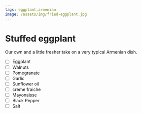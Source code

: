 ```yaml
---
tags: eggplant,armenian
image: /assets/img/fried-eggplant.jpg
---
```


# Stuffed eggplant

Our own and a little fresher take on a very typical Armenian dish.

- [ ] Eggplant
- [ ] Walnuts
- [ ] Pomegranate
- [ ] Garlic
- [ ] Sunflower oil
- [ ] creme fraiche
- [ ] Mayonaisse
- [ ] Black Pepper
- [ ] Salt
